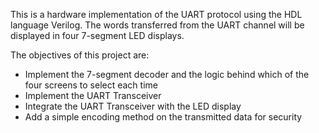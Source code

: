 This is a hardware implementation of the UART protocol using the HDL language Verilog. The words transferred from the UART channel will be displayed in four 7-segment LED displays.

The objectives of this project are:
- Implement the 7-segment decoder and the logic behind which of the four screens to select each time
- Implement the UART Transceiver 
- Integrate the UART Transceiver with the LED display
- Add a simple encoding method on the transmitted data for security